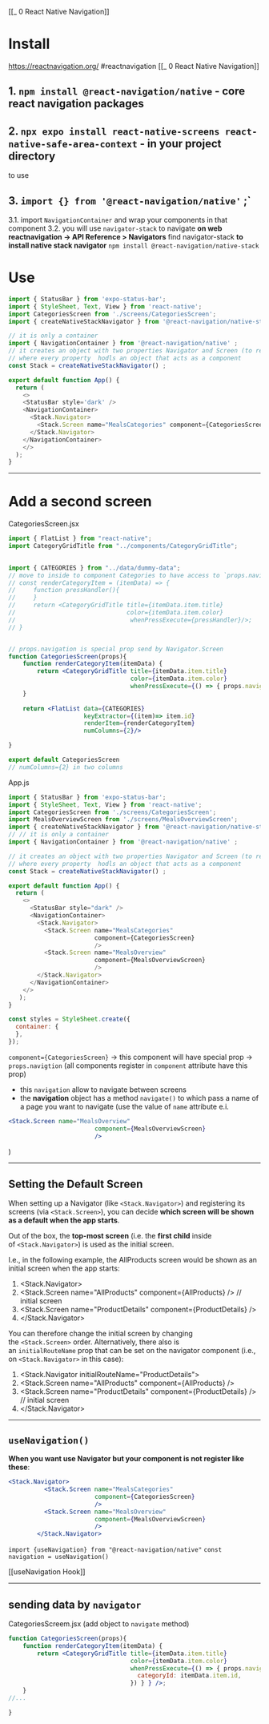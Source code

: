  [[_ 0 React Native Navigation]]


# Install 
https://reactnavigation.org/
#reactnavigation 
[[_ 0 React Native Navigation]]

##  1. `npm install @react-navigation/native` - core react navigation packages

## 2. `npx expo install react-native-screens react-native-safe-area-context` - in your project directory

to use 
## 3. `import {} from '@react-navigation/native'` ;`

3.1. import `NavigationContainer` and wrap your components in that component
3.2. you will use `navigator-stack` to navigate
	**on web reactnavigation -> API Reference > Navigators**
	find navigator-stack
	**to install native stack navigator**
		`npm install @react-navigation/native-stack`

# Use
```jsx
import { StatusBar } from 'expo-status-bar';
import { StyleSheet, Text, View } from 'react-native';
import CategoriesScreen from './screens/CategoriesScreen';
import { createNativeStackNavigator } from '@react-navigation/native-stack' ; 

// it is only a container
import { NavigationContainer } from '@react-navigation/native' ;
// it creates an object with two properties Navigator and Screen (to register a screen that will be managed by this navigator)
// where every property  hodls an object that acts as a component
const Stack = createNativeStackNavigator() ;

export default function App() {
  return (
    <>
    <StatusBar style='dark' />
    <NavigationContainer>
      <Stack.Navigator>
        <Stack.Screen name="MealsCategories" component={CategoriesScreen}/>
      </Stack.Navigator>
    </NavigationContainer>
    </>
  );
}
```

--------
# Add a second screen
CategoriesScreen.jsx
```jsx
import { FlatList } from "react-native";
import CategoryGridTitle from "../components/CategoryGridTitle";
 

import { CATEGORIES } from "../data/dummy-data";
// move to inside to component Categories to have access to `props.navigation`
// const renderCategoryItem = (itemData) => {
//     function pressHandler(){
//     }
//     return <CategoryGridTitle title={itemData.item.title}
//                               color={itemData.item.color}
//                                whenPressExecute={pressHandler}/>;
// }


// props.navigation is special prop send by Navigator.Screen
function CategoriesScreen(props){
    function renderCategoryItem(itemData) {
        return <CategoryGridTitle title={itemData.item.title}
                                  color={itemData.item.color}
                                  whenPressExecute={() => { props.navigation.navigate("MealsOverview") } } />;
    }
 
    return <FlatList data={CATEGORIES}
                     keyExtractor={(item)=> item.id}
                     renderItem={renderCategoryItem}
                     numColumns={2}/>

}

export default CategoriesScreen
// numColumns={2} in two columns
```


App.js
```jsx
import { StatusBar } from 'expo-status-bar';
import { StyleSheet, Text, View } from 'react-native';
import CategoriesScreen from './screens/CategoriesScreen';
import MealsOverviewScreen from './screens/MealsOverviewScreen';
import { createNativeStackNavigator } from '@react-navigation/native-stack' ;
// // it is only a container
import { NavigationContainer } from '@react-navigation/native' ;

// it creates an object with two properties Navigator and Screen (to register a screen that will be managed by this navigator)
// where every property  hodls an object that acts as a component
const Stack = createNativeStackNavigator() ;

export default function App() {
  return (
    <>
      <StatusBar style="dark" />
      <NavigationContainer>
        <Stack.Navigator>
          <Stack.Screen name="MealsCategories"
                        component={CategoriesScreen}
                        />
          <Stack.Screen name="MealsOverview"
                        component={MealsOverviewScreen}
                        />
        </Stack.Navigator>
      </NavigationContainer>
    </>
   );
}

const styles = StyleSheet.create({
  container: {
  },
});

```

`component={CategoriesScreen}` -> this component will have special prop -> `props.navigtion` (all components register in `component` attribute have this prop)

- this `navigation` allow to navigate between screens
- the **navigation** object has a method `navigate()` to which pass a name of a page you want to navigate (use the value of `name` attribute e.i. 
```jsx
<Stack.Screen name="MealsOverview"
                        component={MealsOverviewScreen}
                        />
```
)

---------------
## Setting the Default Screen

When setting up a Navigator (like `<Stack.Navigator>`) and registering its screens (via `<Stack.Screen>`), you can decide **which screen will be shown as a default when the app starts**.

Out of the box, the **top-most screen** (i.e. the **first child** inside of `<Stack.Navigator>`) is used as the initial screen.

I.e., in the following example, the AllProducts screen would be shown as an initial screen when the app starts:

1.  <Stack.Navigator>
2.    <Stack.Screen name="AllProducts" component={AllProducts} /> // initial screen
3.    <Stack.Screen name="ProductDetails" component={ProductDetails} />
4.  </Stack.Navigator>

You can therefore change the initial screen by changing the `<Stack.Screen>` order. Alternatively, there also is an `initialRouteName` prop that can be set on the navigator component (i.e., on `<Stack.Navigator>` in this case):

1.  <Stack.Navigator initialRouteName="ProductDetails">
2.    <Stack.Screen name="AllProducts" component={AllProducts} /> 
3.    <Stack.Screen name="ProductDetails" component={ProductDetails} /> // initial screen
4.  </Stack.Navigator>

----
## `useNavigation()`
**When you want use Navigator but your component is not register like these**:
```jsx
<Stack.Navigator>
          <Stack.Screen name="MealsCategories"
                        component={CategoriesScreen}
                        />
          <Stack.Screen name="MealsOverview"
                        component={MealsOverviewScreen}
                        />
        </Stack.Navigator>
```

`import {useNavigation} from "@react-navigation/native"`
`const navigation = useNavigation()`

[[useNavigation Hook]]

-----------
## sending data by  `navigator`

CategoriesScreem.jsx (add object to `navigate` method)
```jsx
function CategoriesScreen(props){
    function renderCategoryItem(itemData) {
        return <CategoryGridTitle title={itemData.item.title}
                                  color={itemData.item.color}
                                  whenPressExecute={() => { props.navigation.navigate("MealsOverview", {
                                    categoryId: itemData.item.id,
                                  }) } } />;
    }
//...  

}
```

